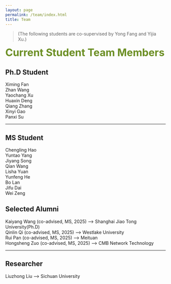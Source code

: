 ```yaml
---
layout: page
permalink: /team/index.html
title: Team
---
```


> (The following students are co-supervised by Yong Fang and Yijia Xu.)

**<font size=6 color=OliveDrab>Current Student Team Members</font>**

## Ph.D Student

Ximing Fan
<br>Zhan Wang
<br>Yaochang Xu
<br>Huaxin Deng
<br>Qiang Zhang
<br>Xinyi Gao
<br>Panxi Su

---

## MS Student

Chengling Hao
<br>Yuntao Yang
<br>Jiyang Song
<br>Qian Wang
<br>Lisha Yuan
<br>Yunfeng He
<br>Bo Lan
<br>Jifu Dai
<br>Wei Zeng

## Selected Alumni

Kaiyang Wang (co-advised, MS, 2025) --> Shanghai Jiao Tong University(Ph.D)
<br>Qinlin Qi (co-advised, MS, 2025) --> Westlake University
<br>Rui Pan (co-advised, MS, 2025) --> Meituan
<br>Hongsheng Zuo (co-advised, MS, 2025) --> CMB Network Technology

---

## Researcher
Liuzhong Liu --> Sichuan University